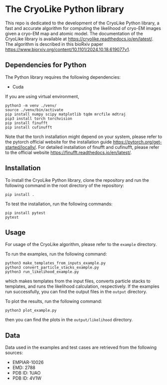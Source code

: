 # The CryoLike Python library

This repo is dedicated to the development of the CryoLike Python library, a fast and accurate algorithm for computing the likelihood of cryo-EM images given a cryo-EM map and atomic model. 
The documentation of the CryoLike library is available at https://cryolike.readthedocs.io/en/latest/.
The algorithm is described in this bioRxiv paper https://www.biorxiv.org/content/10.1101/2024.10.18.619077v1. 

## Dependencies for Python 

The Python library requires the following dependencies:

- Cuda 

If you are using virtual environment,
```
python3 -m venv ./venv/
source ./venv/bin/activate
pip install numpy scipy matplotlib tqdm mrcfile mdtraj
pip3 install torch torchvision
pip install finufft
pip install cufinufft
```
Note that the torch installation might depend on your system, please refer to the pytorch official website for the installation guide https://pytorch.org/get-started/locally/.
For detailed installation of finufft and cufinufft, please refer to the official website https://finufft.readthedocs.io/en/latest/.
## Installation

To install the CryoLike Python library, clone the repository and run the following command in the root directory of the repository:
```
pip install .
```
To test the installation, run the following commands:
```
pip install pytest
pytest
```

## Usage

For usage of the CryoLike algorithm, please refer to the `example` directory.

To run the examples, run the following command:
```
python3 make_templates_from_inputs_example.py
python3 convert_particle_stacks_example.py
python3 run_likelihood_example.py
```
which makes templates from the input files, converts particle stacks to templates, and runs the likelihood calculation, respectively. If the examples run successfully, you can find the output files in the `output` directory.

To plot the results, run the following command:
```
python3 plot_example.py
```
then you can find the plots in the `output/likelihood` directory.

## Data

Data used in the examples and test cases are retrieved from the following sources:
- EMPIAR-10026
- EMD: 2788
- PDB ID: 1UAO
- PDB ID: 4V1W
